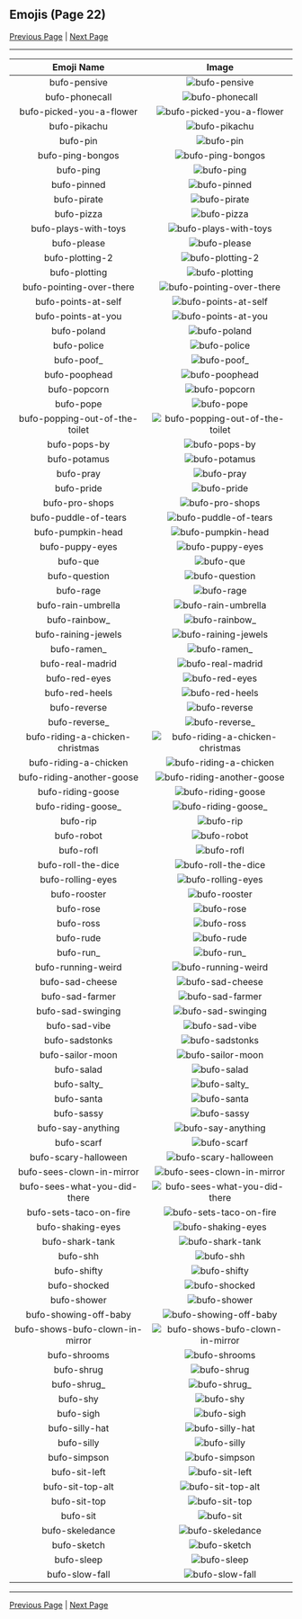 
## Emojis (Page 22)

[Previous Page](/docs/hc/page-b-0021.md)
  | [Next Page](/docs/hc/page-b-0023.md)

<hr />

|Emoji Name|Image|
| :-: | :-: |
|bufo-pensive| ![bufo-pensive](/emojis/hc/bufo-pensive.gif)|
|bufo-phonecall| ![bufo-phonecall](/emojis/hc/bufo-phonecall.png)|
|bufo-picked-you-a-flower| ![bufo-picked-you-a-flower](/emojis/hc/bufo-picked-you-a-flower.png)|
|bufo-pikachu| ![bufo-pikachu](/emojis/hc/bufo-pikachu.png)|
|bufo-pin| ![bufo-pin](/emojis/hc/bufo-pin.png)|
|bufo-ping-bongos| ![bufo-ping-bongos](/emojis/hc/bufo-ping-bongos.gif)|
|bufo-ping| ![bufo-ping](/emojis/hc/bufo-ping.png)|
|bufo-pinned| ![bufo-pinned](/emojis/hc/bufo-pinned.png)|
|bufo-pirate| ![bufo-pirate](/emojis/hc/bufo-pirate.png)|
|bufo-pizza| ![bufo-pizza](/emojis/hc/bufo-pizza.png)|
|bufo-plays-with-toys| ![bufo-plays-with-toys](/emojis/hc/bufo-plays-with-toys.png)|
|bufo-please| ![bufo-please](/emojis/hc/bufo-please.png)|
|bufo-plotting-2| ![bufo-plotting-2](/emojis/hc/bufo-plotting-2.png)|
|bufo-plotting| ![bufo-plotting](/emojis/hc/bufo-plotting.png)|
|bufo-pointing-over-there| ![bufo-pointing-over-there](/emojis/hc/bufo-pointing-over-there.gif)|
|bufo-points-at-self| ![bufo-points-at-self](/emojis/hc/bufo-points-at-self.png)|
|bufo-points-at-you| ![bufo-points-at-you](/emojis/hc/bufo-points-at-you.png)|
|bufo-poland| ![bufo-poland](/emojis/hc/bufo-poland.gif)|
|bufo-police| ![bufo-police](/emojis/hc/bufo-police.png)|
|bufo-poof_| ![bufo-poof_](/emojis/hc/bufo-poof_.gif)|
|bufo-poophead| ![bufo-poophead](/emojis/hc/bufo-poophead.png)|
|bufo-popcorn| ![bufo-popcorn](/emojis/hc/bufo-popcorn.gif)|
|bufo-pope| ![bufo-pope](/emojis/hc/bufo-pope.png)|
|bufo-popping-out-of-the-toilet| ![bufo-popping-out-of-the-toilet](/emojis/hc/bufo-popping-out-of-the-toilet.gif)|
|bufo-pops-by| ![bufo-pops-by](/emojis/hc/bufo-pops-by.gif)|
|bufo-potamus| ![bufo-potamus](/emojis/hc/bufo-potamus.png)|
|bufo-pray| ![bufo-pray](/emojis/hc/bufo-pray.png)|
|bufo-pride| ![bufo-pride](/emojis/hc/bufo-pride.gif)|
|bufo-pro-shops| ![bufo-pro-shops](/emojis/hc/bufo-pro-shops.png)|
|bufo-puddle-of-tears| ![bufo-puddle-of-tears](/emojis/hc/bufo-puddle-of-tears.png)|
|bufo-pumpkin-head| ![bufo-pumpkin-head](/emojis/hc/bufo-pumpkin-head.png)|
|bufo-puppy-eyes| ![bufo-puppy-eyes](/emojis/hc/bufo-puppy-eyes.png)|
|bufo-que| ![bufo-que](/emojis/hc/bufo-que.png)|
|bufo-question| ![bufo-question](/emojis/hc/bufo-question.png)|
|bufo-rage| ![bufo-rage](/emojis/hc/bufo-rage.png)|
|bufo-rain-umbrella| ![bufo-rain-umbrella](/emojis/hc/bufo-rain-umbrella.gif)|
|bufo-rainbow_| ![bufo-rainbow_](/emojis/hc/bufo-rainbow_.gif)|
|bufo-raining-jewels| ![bufo-raining-jewels](/emojis/hc/bufo-raining-jewels.gif)|
|bufo-ramen_| ![bufo-ramen_](/emojis/hc/bufo-ramen_.gif)|
|bufo-real-madrid| ![bufo-real-madrid](/emojis/hc/bufo-real-madrid.png)|
|bufo-red-eyes| ![bufo-red-eyes](/emojis/hc/bufo-red-eyes.png)|
|bufo-red-heels| ![bufo-red-heels](/emojis/hc/bufo-red-heels.gif)|
|bufo-reverse| ![bufo-reverse](/emojis/hc/bufo-reverse.png)|
|bufo-reverse_| ![bufo-reverse_](/emojis/hc/bufo-reverse_.png)|
|bufo-riding-a-chicken-christmas| ![bufo-riding-a-chicken-christmas](/emojis/hc/bufo-riding-a-chicken-christmas.gif)|
|bufo-riding-a-chicken| ![bufo-riding-a-chicken](/emojis/hc/bufo-riding-a-chicken.gif)|
|bufo-riding-another-goose| ![bufo-riding-another-goose](/emojis/hc/bufo-riding-another-goose.png)|
|bufo-riding-goose| ![bufo-riding-goose](/emojis/hc/bufo-riding-goose.gif)|
|bufo-riding-goose_| ![bufo-riding-goose_](/emojis/hc/bufo-riding-goose_.gif)|
|bufo-rip| ![bufo-rip](/emojis/hc/bufo-rip.png)|
|bufo-robot| ![bufo-robot](/emojis/hc/bufo-robot.gif)|
|bufo-rofl| ![bufo-rofl](/emojis/hc/bufo-rofl.png)|
|bufo-roll-the-dice| ![bufo-roll-the-dice](/emojis/hc/bufo-roll-the-dice.png)|
|bufo-rolling-eyes| ![bufo-rolling-eyes](/emojis/hc/bufo-rolling-eyes.png)|
|bufo-rooster| ![bufo-rooster](/emojis/hc/bufo-rooster.png)|
|bufo-rose| ![bufo-rose](/emojis/hc/bufo-rose.png)|
|bufo-ross| ![bufo-ross](/emojis/hc/bufo-ross.png)|
|bufo-rude| ![bufo-rude](/emojis/hc/bufo-rude.png)|
|bufo-run_| ![bufo-run_](/emojis/hc/bufo-run_.gif)|
|bufo-running-weird| ![bufo-running-weird](/emojis/hc/bufo-running-weird.gif)|
|bufo-sad-cheese| ![bufo-sad-cheese](/emojis/hc/bufo-sad-cheese.png)|
|bufo-sad-farmer| ![bufo-sad-farmer](/emojis/hc/bufo-sad-farmer.png)|
|bufo-sad-swinging| ![bufo-sad-swinging](/emojis/hc/bufo-sad-swinging.gif)|
|bufo-sad-vibe| ![bufo-sad-vibe](/emojis/hc/bufo-sad-vibe.gif)|
|bufo-sadstonks| ![bufo-sadstonks](/emojis/hc/bufo-sadstonks.png)|
|bufo-sailor-moon| ![bufo-sailor-moon](/emojis/hc/bufo-sailor-moon.png)|
|bufo-salad| ![bufo-salad](/emojis/hc/bufo-salad.png)|
|bufo-salty_| ![bufo-salty_](/emojis/hc/bufo-salty_.png)|
|bufo-santa| ![bufo-santa](/emojis/hc/bufo-santa.png)|
|bufo-sassy| ![bufo-sassy](/emojis/hc/bufo-sassy.png)|
|bufo-say-anything| ![bufo-say-anything](/emojis/hc/bufo-say-anything.png)|
|bufo-scarf| ![bufo-scarf](/emojis/hc/bufo-scarf.png)|
|bufo-scary-halloween| ![bufo-scary-halloween](/emojis/hc/bufo-scary-halloween.png)|
|bufo-sees-clown-in-mirror| ![bufo-sees-clown-in-mirror](/emojis/hc/bufo-sees-clown-in-mirror.png)|
|bufo-sees-what-you-did-there| ![bufo-sees-what-you-did-there](/emojis/hc/bufo-sees-what-you-did-there.png)|
|bufo-sets-taco-on-fire| ![bufo-sets-taco-on-fire](/emojis/hc/bufo-sets-taco-on-fire.png)|
|bufo-shaking-eyes| ![bufo-shaking-eyes](/emojis/hc/bufo-shaking-eyes.gif)|
|bufo-shark-tank| ![bufo-shark-tank](/emojis/hc/bufo-shark-tank.png)|
|bufo-shh| ![bufo-shh](/emojis/hc/bufo-shh.png)|
|bufo-shifty| ![bufo-shifty](/emojis/hc/bufo-shifty.gif)|
|bufo-shocked| ![bufo-shocked](/emojis/hc/bufo-shocked.png)|
|bufo-shower| ![bufo-shower](/emojis/hc/bufo-shower.png)|
|bufo-showing-off-baby| ![bufo-showing-off-baby](/emojis/hc/bufo-showing-off-baby.png)|
|bufo-shows-bufo-clown-in-mirror| ![bufo-shows-bufo-clown-in-mirror](/emojis/hc/bufo-shows-bufo-clown-in-mirror.png)|
|bufo-shrooms| ![bufo-shrooms](/emojis/hc/bufo-shrooms.png)|
|bufo-shrug| ![bufo-shrug](/emojis/hc/bufo-shrug.png)|
|bufo-shrug_| ![bufo-shrug_](/emojis/hc/bufo-shrug_.png)|
|bufo-shy| ![bufo-shy](/emojis/hc/bufo-shy.png)|
|bufo-sigh| ![bufo-sigh](/emojis/hc/bufo-sigh.png)|
|bufo-silly-hat| ![bufo-silly-hat](/emojis/hc/bufo-silly-hat.png)|
|bufo-silly| ![bufo-silly](/emojis/hc/bufo-silly.gif)|
|bufo-simpson| ![bufo-simpson](/emojis/hc/bufo-simpson.png)|
|bufo-sit-left| ![bufo-sit-left](/emojis/hc/bufo-sit-left.png)|
|bufo-sit-top-alt| ![bufo-sit-top-alt](/emojis/hc/bufo-sit-top-alt.png)|
|bufo-sit-top| ![bufo-sit-top](/emojis/hc/bufo-sit-top.png)|
|bufo-sit| ![bufo-sit](/emojis/hc/bufo-sit.png)|
|bufo-skeledance| ![bufo-skeledance](/emojis/hc/bufo-skeledance.gif)|
|bufo-sketch| ![bufo-sketch](/emojis/hc/bufo-sketch.png)|
|bufo-sleep| ![bufo-sleep](/emojis/hc/bufo-sleep.png)|
|bufo-slow-fall| ![bufo-slow-fall](/emojis/hc/bufo-slow-fall.png)|

<hr/>

[Previous Page](/docs/hc/page-b-0021.md)
  | [Next Page](/docs/hc/page-b-0023.md)